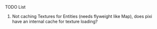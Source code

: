 TODO List
1. Not caching Textures for Entities (needs flyweight like Map), does pixi have an internal cache for texture loading?

